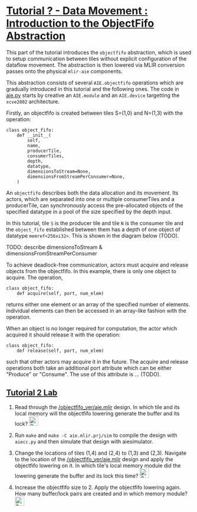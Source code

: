 <!---//===- README.md ---------------------------------------*- Markdown -*-===//
//
// This file is licensed under the Apache License v2.0 with LLVM Exceptions.
// See https://llvm.org/LICENSE.txt for license information.
// SPDX-License-Identifier: Apache-2.0 WITH LLVM-exception
//
// Copyright (C) 2024, Advanced Micro Devices, Inc.
// 
//===----------------------------------------------------------------------===//-->

# <ins>Tutorial ? - Data Movement : Introduction to the ObjectFifo Abstraction</ins>

This part of the tutorial introduces the `objectfifo` abstraction, which is used to setup communication between tiles without explicit configuration of the dataflow movement. The abstraction is then lowered via MLIR conversion passes onto the physical `mlir-aie` components.

This abstraction consists of several `AIE.objectfifo` operations which are gradually introduced in this tutorial and the following ones. The code in [aie.py](aie.py) starts by creative an `AIE.module` and an `AIE.device` targetting the `xcve2802` architecture. 

Firstly, an objectfifo is created between tiles S=(1,0) and N=(1,3) with the operation:
```
class object_fifo:
    def __init__(
        self,
        name,
        producerTile,
        consumerTiles,
        depth,
        datatype,
        dimensionsToStream=None,
        dimensionsFromStreamPerConsumer=None,
    )
```
An `objectfifo` describes both the data allocation and its movement. Its actors, which are separated into one or multiple consumerTiles and a producerTile, can synchronously access the pre-allocated objects of the specified datatype in a pool of the size specified by the depth input.

In this tutorial, tile `S` is the producer tile and tile `N` is the consumer tile and the `object_fifo` established between them has a depth of one object of datatype `memref<256xi32>`. This is shown in the diagram below (TODO).


TODO: describe dimensionsToStream & dimensionsFromStreamPerConsumer

To achieve deadlock-free communication, actors must acquire and release objects from the objectfifo. In this example, there is only one object to acquire. The operation, 
```
class object_fifo:
    def acquire(self, port, num_elem)
```
returns either one element or an array of the specified number of elements. Individual elements can then be accessed in an array-like fashion with the operation.

When an object is no longer required for computation, the actor which acquired it should release it with the operation:
```
class object_fifo:
    def release(self, port, num_elem)
``` 
such that other actors may acquire it in the future. The acquire and release operations both take an additional port attribute which can be either "Produce" or "Consume". The use of this attribute is ... (TODO).

## <ins>Tutorial 2 Lab </ins>

1. Read through the [/objectfifo_ver/aie.mlir](aie.mlir) design. In which tile and its local memory will the objectfifo lowering generate the buffer and its lock? <img src="../../images/answer1.jpg" title="On even rows tiles have local memories to their left, so the shared memory is that of tile (2,4). That is where the lowering will generate the shared buffer and lock." height=25>

2. Run `make` and `make -C aie.mlir.prj/sim` to compile the design with `aiecc.py` and then simulate that design with aiesimulator.

3. Change the locations of tiles (1,4) and (2,4) to (1,3) and (2,3). Navigate to the location of the [/objectfifo_ver/aie.mlir](aie.mlir) design and apply the objectfifo lowering on it. In which tile's local memory module did the lowering generate the buffer and its lock this time? <img src="../../images/answer1.jpg" title="On odd rows tiles have local memories to their right, so the shared memory is that of tile (1,3). That is where the lowering will generate the shared buffer and lock." height=25>

4. Increase the objectfifo size to 2. Apply the objectfifo lowering again. How many buffer/lock pairs are created and in which memory module? <img src="../../images/answer1.jpg" title="2 buffer/lock pairs are created in the shared memory of tile (1,3)." height=25>
